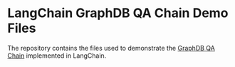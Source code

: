 # LangChain GraphDB QA Chain Demo Files

The repository contains the files used to demonstrate the [GraphDB QA Chain](https://python.langchain.com/docs/integrations/graphs/ontotext/) implemented in LangChain.
